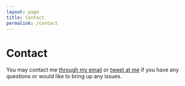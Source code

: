 ```yaml
---
layout: page
title: Contact
permalink: /contact
---
```


# Contact

You may contact me [through my email](mailto:jamie@jamiezubairi.com) or [tweet at me](https://twitter.com/intent/tweet?text=%40JamieZubairi1) if you have any questions or would like to bring up any issues.
